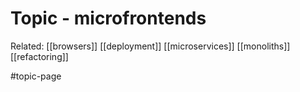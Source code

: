 # Topic - microfrontends

Related:
[[browsers]]
[[deployment]]
[[microservices]]
[[monoliths]]
[[refactoring]]

#topic-page 